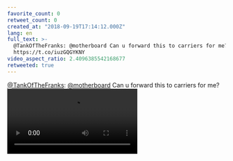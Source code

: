 ```yaml
---
favorite_count: 0
retweet_count: 0
created_at: "2018-09-19T17:14:12.000Z"
lang: en
full_text: >-
  @TankOfTheFranks: @motherboard Can u forward this to carriers for me?
  https://t.co/iuzGQGYKNY
video_aspect_ratio: 2.4096385542168677
retweeted: true
---
```


[@TankOfTheFranks](https://twitter.com/TankOfTheFranks):
[@motherboard](https://twitter.com/motherboard) Can u forward this to carriers
for me?
![Embedded Video](https://twitter-media-coderbyheart.s3.eu-north-1.amazonaws.com/1042461872145014784-DneCbLsUYAAS-B4.mp4)
